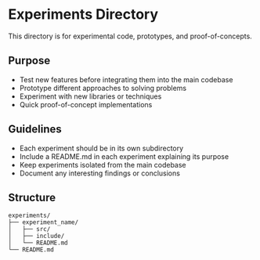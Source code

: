 # Experiments Directory

This directory is for experimental code, prototypes, and proof-of-concepts.

## Purpose
- Test new features before integrating them into the main codebase
- Prototype different approaches to solving problems
- Experiment with new libraries or techniques
- Quick proof-of-concept implementations

## Guidelines
- Each experiment should be in its own subdirectory
- Include a README.md in each experiment explaining its purpose
- Keep experiments isolated from the main codebase
- Document any interesting findings or conclusions

## Structure
```
experiments/
├── experiment_name/
│   ├── src/
│   ├── include/
│   └── README.md
└── README.md
``` 